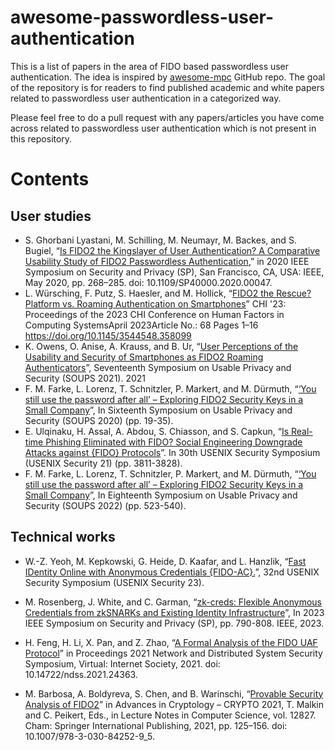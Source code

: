 # awesome-passwordless-user-authentication

This is a list of papers in the area of FIDO based passwordless user authentication. The idea is inspired by [awesome-mpc](https://github.com/rdragos/awesome-mpc) GitHub repo. 
The goal of the repository is for readers to find published academic and white papers related to passwordless user authentication in a categorized way.


Please feel free to do a pull request with any papers/articles you have come across related to passwordless user authentication which is not present in this repository.

# Contents

## User studies

- S. Ghorbani Lyastani, M. Schilling, M. Neumayr, M. Backes, and S. Bugiel, “[Is FIDO2 the Kingslayer of User Authentication? A Comparative Usability Study of FIDO2 Passwordless Authentication](https://ieeexplore.ieee.org/document/9152694),” in 2020 IEEE Symposium on Security and Privacy (SP), San Francisco, CA, USA: IEEE, May 2020, pp. 268–285. doi: 10.1109/SP40000.2020.00047.
- L. Würsching, F. Putz, S. Haesler, and M. Hollick, “[FIDO2 the Rescue? Platform vs. Roaming Authentication on Smartphones](https://dl.acm.org/doi/abs/10.1145/3544548.3580993)” CHI '23: Proceedings of the 2023 CHI Conference on Human Factors in Computing SystemsApril 2023Article No.: 68 Pages 1–16 https://doi.org/10.1145/3544548.358099
- K. Owens, O. Anise, A. Krauss, and B. Ur, “[User Perceptions of the Usability and Security of Smartphones as FIDO2 Roaming Authenticators](https://www.usenix.org/system/files/soups2021-owens.pdf)”, Seventeenth Symposium on Usable Privacy and Security (SOUPS 2021). 2021
- F. M. Farke, L. Lorenz, T. Schnitzler, P. Markert, and M. Dürmuth, “[‘You still use the password after all’ – Exploring FIDO2 Security Keys in a Small Company](https://www.usenix.org/conference/soups2020/presentation/farke)”, In Sixteenth Symposium on Usable Privacy and Security (SOUPS 2020) (pp. 19-35).
- E. Ulqinaku, H. Assal, A. Abdou, S. Chiasson, and S. Capkun, “[Is Real-time Phishing Eliminated with FIDO? Social Engineering Downgrade Attacks against {FIDO} Protocols](https://www.usenix.org/conference/usenixsecurity21/presentation/ulqinaku)”.
In 30th USENIX Security Symposium (USENIX Security 21) (pp. 3811-3828).
- F. M. Farke, L. Lorenz, T. Schnitzler, P. Markert, and M. Dürmuth, “[‘You still use the password after all’ – Exploring FIDO2 Security Keys in a Small Company](https://www.usenix.org/conference/soups2022/presentation/farke)”, In Eighteenth Symposium on Usable Privacy and Security (SOUPS 2022) (pp. 523-540).

## Technical works
- W.-Z. Yeoh, M. Kepkowski, G. Heide, D. Kaafar, and L. Hanzlik, “[Fast IDentity Online with Anonymous Credentials {FIDO-AC}.](https://www.usenix.org/conference/usenixsecurity23/presentation/yeoh)”, 32nd USENIX Security Symposium (USENIX Security 23).
- M. Rosenberg, J. White, and C. Garman, “[zk-creds: Flexible Anonymous Credentials from zkSNARKs and Existing Identity Infrastructure](https://eprint.iacr.org/2022/878)”, In 2023 IEEE Symposium on Security and Privacy (SP), pp. 790-808. IEEE, 2023.

- H. Feng, H. Li, X. Pan, and Z. Zhao, “[A Formal Analysis of the FIDO UAF Protocol](https://www.ndss-symposium.org/wp-content/uploads/ndss2021_4A-2_24363_paper.pdf)” in Proceedings 2021 Network and Distributed System Security Symposium, Virtual: Internet Society, 2021. doi: 10.14722/ndss.2021.24363.

- M. Barbosa, A. Boldyreva, S. Chen, and B. Warinschi, “[Provable Security Analysis of FIDO2](https://link-springer-com.ezproxy.library.wisc.edu/chapter/10.1007/978-3-030-84252-9_5)” in Advances in Cryptology – CRYPTO 2021, T. Malkin and C. Peikert, Eds., in Lecture Notes in Computer Science, vol. 12827. Cham: Springer International Publishing, 2021, pp. 125–156. doi: 10.1007/978-3-030-84252-9_5.



